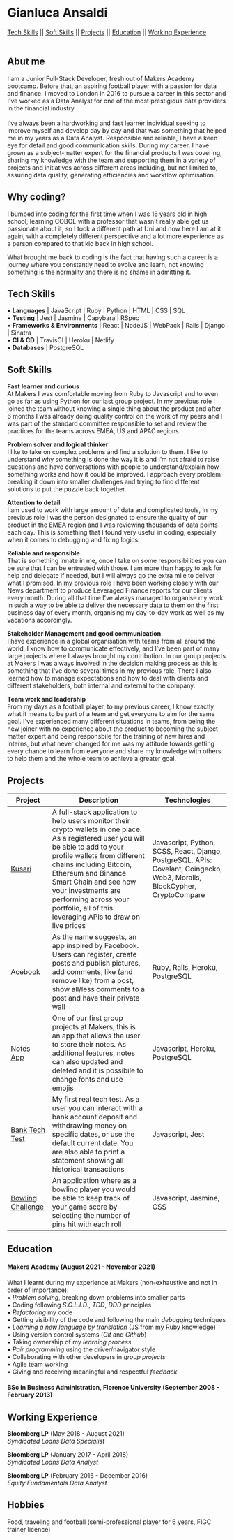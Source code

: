 # Gianluca Ansaldi
[Tech Skills](#tech-skills) || [Soft Skills](#soft-skills) || [Projects](#projects) || [Education](#education) || [Working Experience](#working-experience)<br>
<br>

## Abut me

I am a Junior Full-Stack Developer, fresh out of Makers Academy bootcamp. Before that, an aspiring football player with a passion for data and finance. I moved to London in 2016 to pursue a career in this sector and I've worked as a Data Analyst for one of the most prestigious data providers in the financial industry. <br><br>
I’ve always been a hardworking and fast learner individual seeking to improve myself and develop day by day and that was something that helped me in my years as a Data Analyst. Responsible and reliable, I have a keen eye for detail and good communication skills. During my career, I have grown as a subject-matter expert for the financial products I was covering, sharing my knowledge with the team and supporting them in a variety of projects and initiatives across different areas including, but not limited to, assuring data quality, generating efficiencies and workflow optimisation. 

## Why coding?

I bumped into coding for the first time when I was 16 years old in high school, learning COBOL with a professor that wasn't really able get us passionate about it, so I took a different path at Uni and now here I am at it again, with a completely different perspective and a lot more experience as a person compared to that kid back in high school.

What brought me back to coding is the fact that having such a career is a journey where you constantly need to evolve and learn, not knowing something is the normality and there is no shame in admitting it. 


## Tech Skills



• **Languages** | JavaScript | Ruby | Python | HTML | CSS | SQL<br>
• **Testing** | Jest | Jasmine | Capybara | RSpec<br>
• **Frameworks & Environments** | React | NodeJS | WebPack | Rails | Django | Sinatra<br>
• **CI & CD** | TravisCI | Heroku | Netlify<br>
• **Databases** | PostgreSQL<br>

## Soft Skills

**Fast learner and curious**<br>
At Makers I was comfortable moving from Ruby to Javascript and to even go as far as using Python for our last group project. In my previous role I joined the team without knowing a single thing about the product and after 6 months I was already doing quality control on the work of my peers and I was part of the standard committee responsible to set and review the practices for the teams across EMEA, US and APAC regions.

**Problem solver and logical thinker**<br>
I like to take on complex problems and find a solution to them. I like to understand why something is done the way it is and I’m not afraid to raise questions and have conversations with people to understand/explain how something works and how it could be improved. I approach every problem breaking it down into smaller challenges and trying to find different solutions to put the puzzle back together.

**Attention to detail**<br>
I am used to work with large amount of data and complicated tools, In my previous role I was the person designated to ensure the quality of our product in the EMEA region and I was reviewing thousands of data points each day. This is something that I found very useful in coding, especially when it comes to debugging and fixing logics.

**Reliable and responsible**<br>
That is something innate in me, once I take on some responsibilities you can be sure that I can be entrusted with those. I am more than happy to ask for help and delegate if needed, but I will always go the extra mile to deliver what I promised. In my previous role I have been working closely with our News department to produce Leveraged Finance reports for our clients every month. During all that time I’ve always managed to organise my work in such a way to be able to deliver the necessary data to them on the first business day of every month, organising my day-to-day work as well as my vacations accordingly.

**Stakeholder Management and good communication**<br>
I have experience in a global organisation with teams from all around the world, I know how to communicate effectively, and I’ve been part of many large projects where I always brought my contribution. In our group projects at Makers I was always involved in the decision making process as this is something that I’ve done several times in my previous role. There I also learned how to manage expectations and how to deal with clients and different stakeholders, both internal and external to the company.

**Team work and leadership**<br>
From my days as a football player, to my previous career, I know exactly what it means to be part of a team and get everyone to aim for the same goal. I've experienced many different situations in teams, from being the new joiner with no experience about the product to becoming the subject matter expert and being responsbile for the training of new hires and interns, but what never changed for me was my attitude towards getting every chance to learn from everyone and share my knowledge with others to help them and the whole team to achieve a greater goal.


## Projects
| **Project** | **Description** | **Technologies** |
| --- | --- | --- |
| [Kusari](https://github.com/EMDevelop/Kusari) | A full-stack application to help users monitor their crypto wallets in one place. As a registered user you will be able to add to your profile wallets from different chains including Bitcoin, Ethereum and Binance Smart Chain and see how your investments are performing across your portfolio, all of this leveraging APIs to draw on live prices | Javascript, Python, SCSS, React, Django, PostgreSQL. APIs: Covelant, Coingecko, Web3, Moralis, BlockCypher, CryptoCompare |
| [Acebook](https://github.com/Jessocxz98/acebook-anti-social-media-inc) | As the name suggests, an app inspired by Facebook. Users can register, create posts and publish pictures, add comments, like (and remove like) from a post, show all/less comments to a post and have their private wall| Ruby, Rails, Heroku, PostgreSQL|
| [Notes App](https://github.com/EMDevelop/NotesApp)| One of our first group projects at Makers, this is an app that allows the user to store their notes. As additional features, notes can also updated and deleted and it is possibile to change fonts and use emojis| Javascript, Heroku, PostgreSQL |
| [Bank Tech Test](https://github.com/GianlucaAnsaldi/bank-tech-task) | My first real tech test. As a user you can interact with a bank account deposit and withdrawing money on specific dates, or use the default current date. You are also able to print a statement showing all historical transactions | Javascript, Jest|
| [Bowling Challenge](https://github.com/GianlucaAnsaldi/bowling-challenge)| An application where as a bowling player you would be able to keep track of your game score by selecting the number of pins hit with each roll | Javascript, Jasmine, CSS |

## Education

#### Makers Academy (August 2021 - November 2021)
What I learnt during my experience at Makers (non-exhaustive and not in order of importance):<br>
• *Problem solving*, breaking down problems into smaller parts<br>
• Coding following *S.O.L.I.D.*, *TDD*, *DDD* principles<br>
• *Refactoring* my code<br>
• Getting visibility of the code and following the main *debugging* techniques<br>
• *Learning a new language by translation* (JS from my Ruby knowledge)<br>
• Using version control systems (*Git* and *Github*)<br>
• Taking ownership of my *learning process*<br>
• *Pair programming* using the driver/navigator style<br>
• Collaborating with other developers in *group projects*<br>
• Agile team working<br>
• Giving and receiving meaningful and respectful *feedback*<br>



#### BSc in Business Administration, Florence University (September 2008 - February 2013)


## Working Experience

**Bloomberg LP** (May 2018 - August 2021)    
*Syndicated Loans Data Specialist*

**Bloomberg LP** (January 2017 - April 2018)    
*Syndicated Loans Data Analyst*

**Bloomberg LP** (February 2016 - December 2016)    
*Equity Fundamentals Data Analyst*



## Hobbies
Food, traveling and football (semi-professional player for 6 years, FIGC trainer licence)
